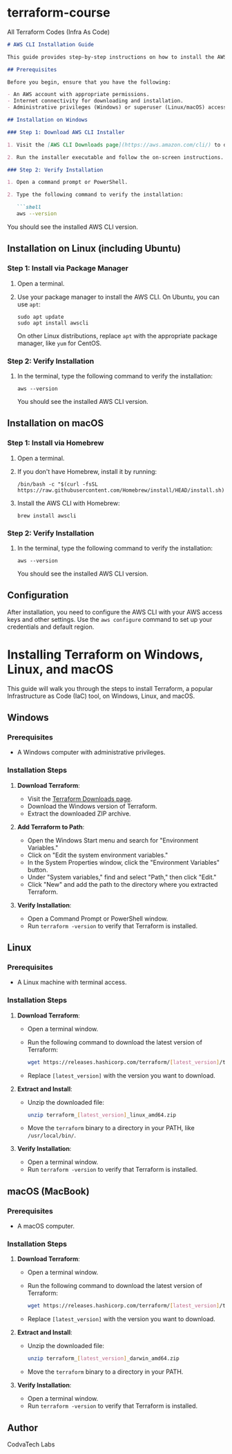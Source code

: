 # terraform-course
All Terraform Codes (Infra As Code)

```markdown
# AWS CLI Installation Guide

This guide provides step-by-step instructions on how to install the AWS Command Line Interface (AWS CLI) on different operating systems: Windows, Linux, and macOS.

## Prerequisites

Before you begin, ensure that you have the following:

- An AWS account with appropriate permissions.
- Internet connectivity for downloading and installation.
- Administrative privileges (Windows) or superuser (Linux/macOS) access.

## Installation on Windows

### Step 1: Download AWS CLI Installer

1. Visit the [AWS CLI Downloads page](https://aws.amazon.com/cli/) to download the Windows installer.

2. Run the installer executable and follow the on-screen instructions.

### Step 2: Verify Installation

1. Open a command prompt or PowerShell.

2. Type the following command to verify the installation:

   ```shell
   aws --version
   ```

   You should see the installed AWS CLI version.

## Installation on Linux (including Ubuntu)

### Step 1: Install via Package Manager

1. Open a terminal.

2. Use your package manager to install the AWS CLI. On Ubuntu, you can use `apt`:

   ```shell
   sudo apt update
   sudo apt install awscli
   ```

   On other Linux distributions, replace `apt` with the appropriate package manager, like `yum` for CentOS.

### Step 2: Verify Installation

1. In the terminal, type the following command to verify the installation:

   ```shell
   aws --version
   ```

   You should see the installed AWS CLI version.

## Installation on macOS

### Step 1: Install via Homebrew

1. Open a terminal.

2. If you don't have Homebrew, install it by running:

   ```shell
   /bin/bash -c "$(curl -fsSL https://raw.githubusercontent.com/Homebrew/install/HEAD/install.sh)"
   ```

3. Install the AWS CLI with Homebrew:

   ```shell
   brew install awscli
   ```

### Step 2: Verify Installation

1. In the terminal, type the following command to verify the installation:

   ```shell
   aws --version
   ```

   You should see the installed AWS CLI version.

## Configuration

After installation, you need to configure the AWS CLI with your AWS access keys and other settings. Use the `aws configure` command to set up your credentials and default region.


# Installing Terraform on Windows, Linux, and macOS

This guide will walk you through the steps to install Terraform, a popular Infrastructure as Code (IaC) tool, on Windows, Linux, and macOS.

## Windows

### Prerequisites

- A Windows computer with administrative privileges.

### Installation Steps

1. **Download Terraform**:
   - Visit the [Terraform Downloads page](https://www.terraform.io/downloads.html).
   - Download the Windows version of Terraform.
   - Extract the downloaded ZIP archive.

2. **Add Terraform to Path**:
   - Open the Windows Start menu and search for "Environment Variables."
   - Click on "Edit the system environment variables."
   - In the System Properties window, click the "Environment Variables" button.
   - Under "System variables," find and select "Path," then click "Edit."
   - Click "New" and add the path to the directory where you extracted Terraform.

3. **Verify Installation**:
   - Open a Command Prompt or PowerShell window.
   - Run `terraform -version` to verify that Terraform is installed.

## Linux

### Prerequisites

- A Linux machine with terminal access.

### Installation Steps

1. **Download Terraform**:
   - Open a terminal window.
   - Run the following command to download the latest version of Terraform:

     ```bash
     wget https://releases.hashicorp.com/terraform/[latest_version]/terraform_[latest_version]_linux_amd64.zip
     ```

   - Replace `[latest_version]` with the version you want to download.

2. **Extract and Install**:
   - Unzip the downloaded file:

     ```bash
     unzip terraform_[latest_version]_linux_amd64.zip
     ```

   - Move the `terraform` binary to a directory in your PATH, like `/usr/local/bin/`.

3. **Verify Installation**:
   - Open a terminal window.
   - Run `terraform -version` to verify that Terraform is installed.

## macOS (MacBook)

### Prerequisites

- A macOS computer.

### Installation Steps

1. **Download Terraform**:
   - Open a terminal window.
   - Run the following command to download the latest version of Terraform:

     ```bash
     wget https://releases.hashicorp.com/terraform/[latest_version]/terraform_[latest_version]_darwin_amd64.zip
     ```

   - Replace `[latest_version]` with the version you want to download.

2. **Extract and Install**:
   - Unzip the downloaded file:

     ```bash
     unzip terraform_[latest_version]_darwin_amd64.zip
     ```

   - Move the `terraform` binary to a directory in your PATH.

3. **Verify Installation**:
   - Open a terminal window.
   - Run `terraform -version` to verify that Terraform is installed.

## Author
CodvaTech Labs

